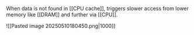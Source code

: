 When data is not found in [[CPU cache]], triggers slower access from lower memory like [[DRAM]] and further via [[CPU]].

![[Pasted image 20250510180450.png|1000]]

